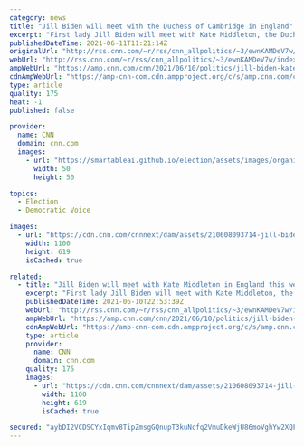 ```yaml
---
category: news
title: "Jill Biden will meet with the Duchess of Cambridge in England"
excerpt: "First lady Jill Biden will meet with Kate Middleton, the Duchess of Cambridge, this week while she is in England, Kensington Palace told CNN on Thursday, as the first family makes their first international trip.\n    \n"
publishedDateTime: 2021-06-11T11:21:14Z
originalUrl: "http://rss.cnn.com/~r/rss/cnn_allpolitics/~3/ewnKAMDeV7w/index.html"
webUrl: "http://rss.cnn.com/~r/rss/cnn_allpolitics/~3/ewnKAMDeV7w/index.html"
ampWebUrl: "https://amp.cnn.com/cnn/2021/06/10/politics/jill-biden-kate-middleton/index.html"
cdnAmpWebUrl: "https://amp-cnn-com.cdn.ampproject.org/c/s/amp.cnn.com/cnn/2021/06/10/politics/jill-biden-kate-middleton/index.html"
type: article
quality: 175
heat: -1
published: false

provider:
  name: CNN
  domain: cnn.com
  images:
    - url: "https://smartableai.github.io/election/assets/images/organizations/cnn.com-50x50.jpg"
      width: 50
      height: 50

topics:
  - Election
  - Democratic Voice

images:
  - url: "https://cdn.cnn.com/cnnnext/dam/assets/210608093714-jill-biden-kate-middleton-split-super-tease.jpg"
    width: 1100
    height: 619
    isCached: true

related:
  - title: "Jill Biden will meet with Kate Middleton in England this week"
    excerpt: "First lady Jill Biden will meet with Kate Middleton, the Duchess of Cambridge, this week while she is in England, Kensington Palace told CNN on Thursday, as the first family makes their first international trip.\n    \n"
    publishedDateTime: 2021-06-10T22:53:39Z
    webUrl: "http://rss.cnn.com/~r/rss/cnn_allpolitics/~3/ewnKAMDeV7w/index.html"
    ampWebUrl: "https://amp.cnn.com/cnn/2021/06/10/politics/jill-biden-kate-middleton/index.html"
    cdnAmpWebUrl: "https://amp-cnn-com.cdn.ampproject.org/c/s/amp.cnn.com/cnn/2021/06/10/politics/jill-biden-kate-middleton/index.html"
    type: article
    provider:
      name: CNN
      domain: cnn.com
    quality: 175
    images:
      - url: "https://cdn.cnn.com/cnnnext/dam/assets/210608093714-jill-biden-kate-middleton-split-super-tease.jpg"
        width: 1100
        height: 619
        isCached: true

secured: "aybDI2VCDSCYxIqmv8TipZmsgGQnupT3kuNcfq2VmuDkeWjU86moVghYw2XQF6xm95szn6Rj77qR3UMpl2UtUvTB1Mvrmw3a1AFZ0EnftsWS43Wi1XUyRPAswi7jxylLiKiPksk1YHfuvXYO8DVpeFWf34gI0mw1mDUj1Xfm/ssc7/XGm/obURRcxPsRCwovSIxd8D2NvgAy+dIS9bZVso3WT8fmiGe39zAXwjdB+d4eD3IyeH18qzus+fhgqOgLDuJuFbrabJ56FnWBMXwNHA2J0EqK99ve0WW+TqeCHTLTe2vaHwDMcFIU8pYpfn0NBieOuZgn8KxMruOoZekNywiodVVIbu80erHAGjniTQw=;evD+bX0z55M8VZJpnmBYCg=="
---
```


